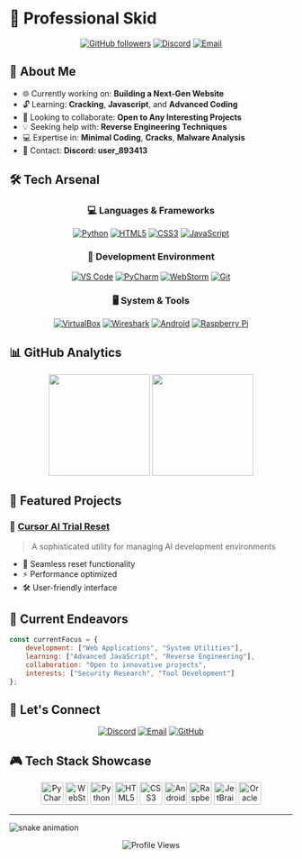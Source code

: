 # 🚀 Professional Skid

<div align="center">

[![GitHub followers](https://img.shields.io/github/followers/unknownxym?style=social)](https://github.com/unknownxym)
[![Discord](https://img.shields.io/badge/Discord-user__893413-7289DA?logo=discord&logoColor=white)](https://discordapp.com/users/user_893413)
[![Email](https://img.shields.io/badge/Email-unknownxym%40proton.me-blue?logo=protonmail&logoColor=white)](mailto:unknownxym@proton.me)

</div>

## 💫 About Me

- 🌐 Currently working on: **Building a Next-Gen Website**
- 🔓 Learning: **Cracking**, **Javascript**, and **Advanced Coding**
- 🤝 Looking to collaborate: **Open to Any Interesting Projects**
- 💡 Seeking help with: **Reverse Engineering Techniques**
- 💻 Expertise in: **Minimal Coding**, **Cracks**, **Malware Analysis**
- 📱 Contact: **Discord: user_893413**

## 🛠️ Tech Arsenal

<div align="center">

### 💻 Languages & Frameworks
[![Python](https://img.shields.io/badge/Python-Expert-3776AB?style=for-the-badge&logo=python&logoColor=white)](#)
[![HTML5](https://img.shields.io/badge/HTML5-Advanced-E34F26?style=for-the-badge&logo=html5&logoColor=white)](#)
[![CSS3](https://img.shields.io/badge/CSS3-Intermediate-1572B6?style=for-the-badge&logo=css3&logoColor=white)](#)
[![JavaScript](https://img.shields.io/badge/JavaScript-Learning-F7DF1E?style=for-the-badge&logo=javascript&logoColor=black)](#)

### 🔧 Development Environment
[![VS Code](https://img.shields.io/badge/VS_Code-Power_User-007ACC?style=for-the-badge&logo=visual-studio-code&logoColor=white)](#)
[![PyCharm](https://img.shields.io/badge/PyCharm-Professional-000000?style=for-the-badge&logo=pycharm&logoColor=white)](#)
[![WebStorm](https://img.shields.io/badge/WebStorm-Advanced-00ACC1?style=for-the-badge&logo=webstorm&logoColor=white)](#)
[![Git](https://img.shields.io/badge/Git-Proficient-F05032?style=for-the-badge&logo=git&logoColor=white)](#)

### 🖥️ System & Tools
[![VirtualBox](https://img.shields.io/badge/VirtualBox-Expert-183A61?style=for-the-badge&logo=virtualbox&logoColor=white)](#)
[![Wireshark](https://img.shields.io/badge/Wireshark-Advanced-1679A7?style=for-the-badge&logo=wireshark&logoColor=white)](#)
[![Android](https://img.shields.io/badge/Android-Skilled-3DDC84?style=for-the-badge&logo=android&logoColor=white)](#)
[![Raspberry Pi](https://img.shields.io/badge/Raspberry_Pi-Enthusiast-A22846?style=for-the-badge&logo=raspberry-pi&logoColor=white)](#)

</div>

## 📊 GitHub Analytics

<div align="center">

<img height="180em" src="https://github-readme-stats.vercel.app/api?username=unknownxym&show_icons=true&count_private=true&hide=prs&theme=radical" />

<img height="180em" src="https://github-readme-stats.vercel.app/api/top-langs/?username=unknownxym&layout=compact&theme=radical" />

</div>

## 🎯 Featured Projects

### 📝 [Cursor AI Trial Reset](https://github.com/unknownxym/Cursor-ai-trial-reset)
> A sophisticated utility for managing AI development environments
- 🔄 Seamless reset functionality
- ⚡ Performance optimized
- 🛠️ User-friendly interface

## 🌟 Current Endeavors

```javascript
const currentFocus = {
    development: ["Web Applications", "System Utilities"],
    learning: ["Advanced JavaScript", "Reverse Engineering"],
    collaboration: "Open to innovative projects",
    interests: ["Security Research", "Tool Development"]
};
```

## 🤝 Let's Connect

<div align="center">

[![Discord](https://img.shields.io/badge/Discord-user__893413-7289DA?style=for-the-badge&logo=discord&logoColor=white)](https://discordapp.com/users/user_893413)
[![Email](https://img.shields.io/badge/Email-Contact_Me-D14836?style=for-the-badge&logo=gmail&logoColor=white)](mailto:unknownxym@proton.me)
[![GitHub](https://img.shields.io/badge/GitHub-Follow_Me-181717?style=for-the-badge&logo=github&logoColor=white)](https://github.com/unknownxym)

</div>

## 🎮 Tech Stack Showcase

<div align="center">
  <img src="https://cdn.jsdelivr.net/gh/devicons/devicon/icons/pycharm/pycharm-original.svg" width="40" height="40" alt="PyCharm" />
  <img src="https://cdn.jsdelivr.net/gh/devicons/devicon/icons/webstorm/webstorm-original.svg" width="40" height="40" alt="WebStorm" />
  <img src="https://cdn.jsdelivr.net/gh/devicons/devicon/icons/python/python-original.svg" width="40" height="40" alt="Python" />
  <img src="https://cdn.jsdelivr.net/gh/devicons/devicon/icons/html5/html5-original.svg" width="40" height="40" alt="HTML5" />
  <img src="https://cdn.jsdelivr.net/gh/devicons/devicon/icons/css3/css3-original.svg" width="40" height="40" alt="CSS3" />
  <img src="https://cdn.simpleicons.org/android/3DDC84" width="40" height="40" alt="Android" />
  <img src="https://cdn.jsdelivr.net/gh/devicons/devicon/icons/raspberrypi/raspberrypi-original.svg" width="40" height="40" alt="Raspberry Pi" />
  <img src="https://cdn.jsdelivr.net/gh/devicons/devicon/icons/jetbrains/jetbrains-original.svg" width="40" height="40" alt="JetBrains" />
  <img src="https://cdn.jsdelivr.net/gh/devicons/devicon/icons/oracle/oracle-original.svg" width="40" height="40" alt="Oracle" />
</div>

---

![snake animation](https://github.com/unknownxym/unknownxym/blob/output/github-contribution-grid-snake2.svg)

<div align="center">

![Profile Views](https://komarev.com/ghpvc/?username=unknownxym&color=blueviolet&style=flat-square)

</div>
